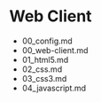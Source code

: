 # Web Client

* 00_config.md
* 00_web-client.md
* 01_html5.md
* 02_css.md
* 03_css3.md
* 04_javascript.md